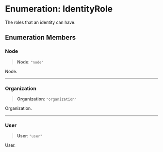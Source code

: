 # Enumeration: IdentityRole

The roles that an identity can have.

## Enumeration Members

### Node

> **Node**: `"node"`

Node.

***

### Organization

> **Organization**: `"organization"`

Organization.

***

### User

> **User**: `"user"`

User.

